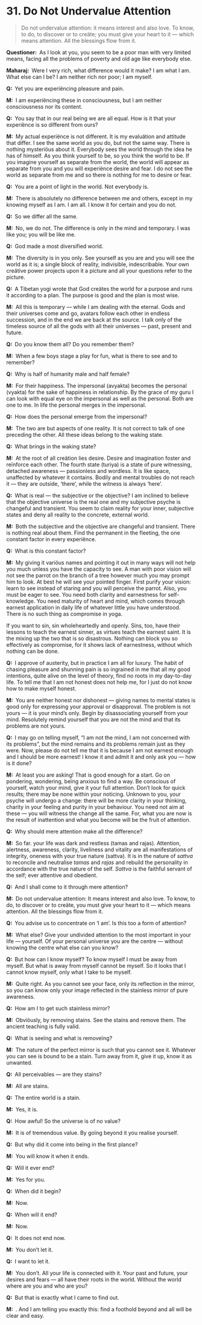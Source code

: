 # 31. Do Not Undervalue Attention

>Do not undervalue attention: it means interest and also love. To know, to do, 
to discover or to creäte; you must give your heart to it — which means 
attention. All the blessings flow from it.

**Questioner:**&ensp;As I look at you, you seem to be a poor man with very 
limited means, facing all the problems of poverty and old age like everybody 
else.

**Maharaj:**&ensp;Were I very rich, what difference would it make? I am what I 
am. What else can I be? I am neither rich nor poor; I am myself.

**Q:**&ensp;Yet you are experiëncing pleasure and pain.

**M:**&ensp;I am experiëncing these in consciousness, but I am neither 
consciousness nor its content.

**Q:**&ensp;You say that in our real beïng we are all equal. How is it that 
your experiënce is so different from ours?

**M:**&ensp;My actual experiënce is not different. It is my evaluätion and 
attitude that differ. I see the same world as you do, but not the same way. 
There is nothing mysteriöus about it. Everybody sees the world through the 
idea he has of himself. As you think yourself to be, so you think the world to 
be. If you imagine yourself as separate from the world, the world will appear 
as separate from you and you will experiënce desire and fear. I do not see the 
world as separate from me and so there is nothing for me to desire or fear.

**Q:**&ensp;You are a point of light in the world. Not everybody is.

**M:**&ensp;There is absolutely no difference between me and others, except in 
my knowing myself as I am. I am all. I know it for certain and you do not.

**Q:**&ensp;So we differ all the same.

**M:**&ensp;No, we do not. The difference is only in the mind and temporary. I 
was like you; you will be like me.

**Q:**&ensp;God made a most diversified world.

**M:**&ensp;The diversity is in you only. See yourself as you are and you will 
see the world as it is; a single block of reality, indivisible, indescribable. 
Your own creätive power projects upon it a picture and all your questions 
refer to the picture.

**Q:**&ensp;A Tibetan <span data-tippy-content="One who practices 
<em>yoga</em>.">yogi</span> wrote that God creätes the world for a purpose and 
runs it according to a plan. The purpose is good and the plan is most wise.

**M:**&ensp;All this is temporary — while I am dealing with the eternal. Gods 
and their universes come and go, <span 
data-tippy-content="Incarnation.">avatar</span>s follow each other in endless 
succession, and in the end we are back at the source. I talk only of the 
timeless source of all the gods with all their universes — past, present and 
future.

**Q:**&ensp;Do you know them all? Do you remember them?

**M:**&ensp;When a few boys stage a play for fun, what is there to see and to 
remember?

**Q:**&ensp;Why is half of humanity male and half female?

**M:**&ensp;For their happiness. The impersonal (<span 
data-tippy-content="Unmanifest. Opposite is <em>vyakta</em>.">avyakta</span>) 
becomes the personal (<span data-tippy-content="Manifest matter, the evolved 
nature. Opposite is <em>avyakta</em>.">vyakta</span>) for the sake of 
happiness in relationship. By the grace of my <span 
data-tippy-content="Spiritual teacher, preceptor.">guru</span> I can look with 
equal eye on the impersonal as well as the personal. Both are one to me. In 
life the personal merges in the impersonal.

**Q:**&ensp;How does the personal emerge from the impersonal?

**M:**&ensp;The two are but aspects of one reality. It is not correct to talk 
of one preceding the other. All these ideas belong to the waking state.

**Q:**&ensp;What brings in the waking state?

**M:**&ensp;At the root of all creätion lies desire. Desire and imagination 
foster and reïnforce each other. The fourth state (<span 
data-tippy-content="The superconscious state of <em>samadhi</em>, 
(<em>turiya</em>, fourth), the fourth state of soul in which it becomes one 
with Brahman, the highest awareness.">turiya</span>) is a state of pure 
witnessing, detached awareness — passionless and wordless. It is like space, 
unaffected by whatever it contains. Bodily and mental troubles do not reach it 
— they are outside, ‘there’, while the witness is always ‘here’.

**Q:**&ensp;What is real — the subjective or the objective? I am inclined to 
believe that the objective universe is the real one and my subjective psyche 
is changeful and transient. You seem to claim reality for your inner, 
subjective states and deny all reality to the concrete, external world.

**M:**&ensp;Both the subjective and the objective are changeful and transient. 
There is nothing real about them. Find the permanent in the fleeting, the one 
constant factor in every experiënce.

**Q:**&ensp;What is this constant factor?

**M:**&ensp;My giving it variöus names and pointing it out in many ways will 
not help you much unless you have the capacity to see. A man with poor vision 
will not see the parrot on the branch of a tree however much you may prompt 
him to look. At best he will see your pointed finger. First purify your 
vision: learn to see instead of staring and you will perceive the parrot. 
Also, you must be eager to see. You need both clarity and earnestness for 
self-knowledge. You need maturity of heart and mind, which comes through 
earnest application in daily life of whatever little you have understood. 
There is no such thing as compromise in <span data-tippy-content="One of the 
six systems of the Hindu philosophy (from <em>yoj</em>, to yoke or join). 
<em>Yoga</em> teaches the means by which the individual spirit 
(<em>jivatma</em>) can be joined or united with the universal spirit 
(<em>Paramatma</em>).">yoga</span>. 

If you want to sin, sin wholeheartedly and openly. Sins, too, have their 
lessons to teach the earnest sinner, as virtues teach the earnest saint. It is 
the mixing up the two that is so disastrous. Nothing can block you so 
effectively as compromise, for it shows lack of earnestness, without which 
nothing can be done.

**Q:**&ensp;I approve of austerity, but in practice I am all for luxury. The 
habit of chasing pleasure and shunning pain is so ingrained in me that all my 
good intentions, quite alive on the level of theory, find no roots in my 
day-to-day life. To tell me that I am not honest does not help me, for I just 
do not know how to make myself honest.

**M:**&ensp;You are neither honest nor dishonest — giving names to mental 
states is good only for expressing your approval or disapproval. The problem 
is not yours — it is your mind’s only. Begin by disassociating yourself from 
your mind. Resolutely remind yourself that you are not the mind and that its 
problems are not yours.

**Q:**&ensp;I may go on telling myself, “I am not the mind, I am not concerned 
with its problems”, but the mind remains and its problems remain just as they 
were. Now, please do not tell me that it is because I am not earnest enough 
and I should be more earnest! I know it and admit it and only ask you — how is 
it done?

**M:**&ensp;At least you are asking! That is good enough for a start. Go on 
pondering, wondering, beïng anxious to find a way. Be conscious of yourself, 
watch your mind, give it your full attention. Don’t look for quick results; 
there may be none within your noticing. Unknown to you, your psyche will 
undergo a change: there will be more clarity in your thinking, charity in your 
feeling and purity in your behaviour. You need not aim at these — you will 
witness the change all the same. For, what you are now is the result of 
inattention and what you become will be the fruit of attention.

**Q:**&ensp;Why should mere attention make all the difference?

**M:**&ensp;So far. your life was dark and restless (<span 
data-tippy-content="Darkness, inertia, passivity. One of the three 
constituents (<em>guna</em>s) of the cosmic substance: <em>sattva</em>, 
<em>rajas</em> and <em>tamas</em>.">tamas</span> and <span 
data-tippy-content="Motivity, activity, energy. One of the three 
<em>guna</em>s or qualities of matter: <em>sattva</em>, <em>rajas</em> and 
<em>tamas</em>. In <em>yoga</em>, egoïsm.">rajas</span>). Attention, 
alertness, awareness, clarity, liveliness and vitality are all manifestations 
of integrity, oneness with your true nature (<span data-tippy-content="Beïng, 
existence, true essence. In <em>yoga</em> the quality of purity or 
goodness.">sattva</span>). It is in the nature of *sattva* to reconcile and 
neutralise *tamas* and *rajas* and rebuild the personality in accordance with 
the true nature of the self. *Sattva* is the faithful servant of the self; 
ever attentive and obedient.

**Q:**&ensp;And I shall come to it through mere attention?

**M:**&ensp;Do not undervalue attention: It means interest and also love. To 
know, to do, to discover or to creäte, you must give your heart to it — which 
means attention. All the blessings flow from it.

**Q:**&ensp;You advise us to concentrate on ‘I am’. Is this too a form of 
attention?

**M:**&ensp;What else? Give your undivided attention to the most important in 
your life — yourself. Of your personal universe you are the centre — without 
knowing the centre what else can you know?

**Q:**&ensp;But how can I know myself? To know myself I must be away from 
myself. But what is away from myself cannot be myself. So it looks that I 
cannot know myself, only what I take to be myself.

**M:**&ensp;Quite right. As you cannot see your face, only its reflection in 
the mirror, so you can know only your image reflected in the stainless mirror 
of pure awareness.

**Q:**&ensp;How am I to get such stainless mirror?

**M:**&ensp;Obviöusly, by removing stains. See the stains and remove them. The 
ancient teaching is fully valid.

**Q:**&ensp;What is seeïng and what is removeïng?

**M:**&ensp;The nature of the perfect mirror is such that you cannot see it. 
Whatever you can see is bound to be a stain. Turn away from it, give it up, 
know it as unwanted.

**Q:**&ensp;All perceivables — are they stains?

**M:**&ensp;All are stains.

**Q:**&ensp;The entire world is a stain.

**M:**&ensp;Yes, it is.

**Q:**&ensp;How awful! So the universe is of no value?

**M:**&ensp;It is of tremendous value. By goïng beyond it you realise yourself.

**Q:**&ensp;But why did it come into beïng in the first plance?

**M:**&ensp;You will know it when it ends.

**Q:**&ensp;Will it ever end?

**M:**&ensp;Yes for you.

**Q:**&ensp;When did it begin?

**M:**&ensp;Now.

**Q:**&ensp;When will it end?

**M:**&ensp;Now.

**Q:**&ensp;It does not end now.

**M:**&ensp;You don’t let it.

**Q:**&ensp;I want to let it.

**M:**&ensp;You don’t. All your life is connected with it. Your past and 
future, your desires and fears — all have their roots in the world. Without 
the world where are you and who are you?

**Q:**&ensp;But that is exactly what I came to find out.

**M:**&ensp;. And I am telling you exactly this: find a foothold beyond and 
all will be clear and easy.

<script>
export default {
  props: ["slot-key"],
  mounted () {
    tippy("[data-tippy-content]", {allowHTML: true});
  }
}
</script>